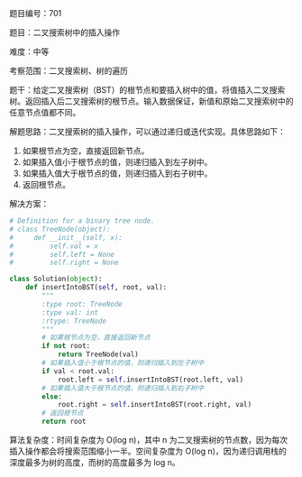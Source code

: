 题目编号：701

题目：二叉搜索树中的插入操作

难度：中等

考察范围：二叉搜索树、树的遍历

题干：给定二叉搜索树（BST）的根节点和要插入树中的值，将值插入二叉搜索树。返回插入后二叉搜索树的根节点。输入数据保证，新值和原始二叉搜索树中的任意节点值都不同。

解题思路：二叉搜索树的插入操作，可以通过递归或迭代实现。具体思路如下：

1. 如果根节点为空，直接返回新节点。
2. 如果插入值小于根节点的值，则递归插入到左子树中。
3. 如果插入值大于根节点的值，则递归插入到右子树中。
4. 返回根节点。

解决方案：

```python
# Definition for a binary tree node.
# class TreeNode(object):
#     def __init__(self, x):
#         self.val = x
#         self.left = None
#         self.right = None

class Solution(object):
    def insertIntoBST(self, root, val):
        """
        :type root: TreeNode
        :type val: int
        :rtype: TreeNode
        """
        # 如果根节点为空，直接返回新节点
        if not root:
            return TreeNode(val)
        # 如果插入值小于根节点的值，则递归插入到左子树中
        if val < root.val:
            root.left = self.insertIntoBST(root.left, val)
        # 如果插入值大于根节点的值，则递归插入到右子树中
        else:
            root.right = self.insertIntoBST(root.right, val)
        # 返回根节点
        return root
```

算法复杂度：时间复杂度为 O(log n)，其中 n 为二叉搜索树的节点数，因为每次插入操作都会将搜索范围缩小一半。空间复杂度为 O(log n)，因为递归调用栈的深度最多为树的高度，而树的高度最多为 log n。